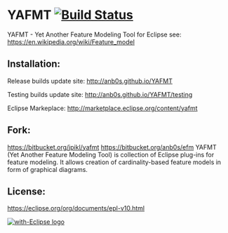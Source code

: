 # YAFMT [![Build Status](https://travis-ci.org/anb0s/YAFMT.svg)](https://travis-ci.org/anb0s/YAFMT)
YAFMT - Yet Another Feature Modeling Tool for Eclipse
see: https://en.wikipedia.org/wiki/Feature_model

Installation:
-------------
Release builds update site: http://anb0s.github.io/YAFMT

Testing builds update site: http://anb0s.github.io/YAFMT/testing

Eclipse Markeplace: http://marketplace.eclipse.org/content/yafmt


Fork:
-----
https://bitbucket.org/jpikl/yafmt
https://bitbucket.org/anb0s/efm
YAFMT (Yet Another Feature Modeling Tool) is collection of Eclipse plug-ins for feature modeling. It allows creation of cardinality-based feature models in form of graphical diagrams.

License:
--------
https://eclipse.org/org/documents/epl-v10.html

<a href="http://with-eclipse.github.io/" target="_blank">
<img alt="with-Eclipse logo" src="http://with-eclipse.github.io/with-eclipse-0.jpg" />
</a>
